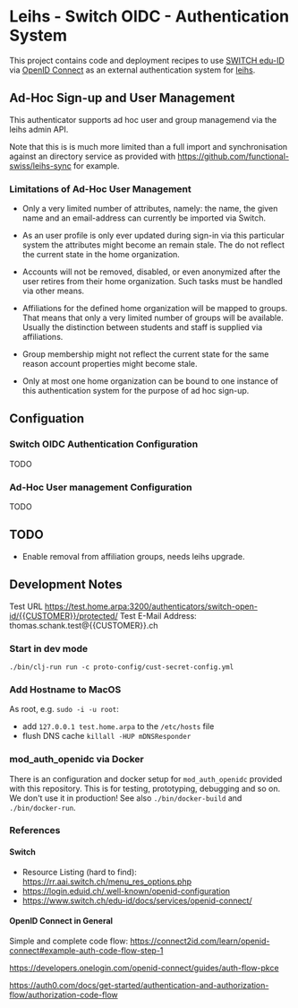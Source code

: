 Leihs - Switch OIDC - Authentication System
===========================================

This project contains code and deployment recipes to use [SWITCH
edu-ID](https://www.switch.ch/edu-id/) via [OpenID
Connect](https://www.switch.ch/edu-id/docs/services/openid-connect/) as an
external authentication system for [leihs](https://github.com/leihs).



Ad-Hoc Sign-up and User Management
----------------------------------

This authenticator supports ad hoc user and group managemend via the leihs
admin API.

Note that this is is much more limited than a full import and synchronisation
against an directory service as provided with
https://github.com/functional-swiss/leihs-sync for example.


### Limitations of Ad-Hoc User Management


* Only a very limited number of attributes, namely: the name, the given
  name and an email-address can currently be imported via Switch.

* As an user profile is only ever updated during sign-in via this particular
  system the attributes might become an remain stale. The do not reflect the
  current state in the home organization.

* Accounts will not be removed, disabled, or even anonymized after the user
  retires from their home organization. Such tasks must be handled via other
  means.

* Affiliations for the defined home organization will be mapped to groups. That
  means that only a very limited number of groups will be available. Usually
  the distinction between students and staff is supplied via affiliations.

* Group membership might not reflect the current state for the same reason
  account properties might become stale.

* Only at most one home organization can be bound to one instance of this
  authentication system for the purpose of ad hoc sign-up.



Configuation
------------

### Switch OIDC Authentication Configuration

TODO

### Ad-Hoc User management Configuration


TODO




TODO
----

* Enable removal from affiliation groups, needs leihs upgrade.


Development Notes
-----------------

Test URL https://test.home.arpa:3200/authenticators/switch-open-id/{{CUSTOMER}}/protected/
Test E-Mail Address: thomas.schank.test@{{CUSTOMER}}.ch


### Start in dev mode

    ./bin/clj-run run -c proto-config/cust-secret-config.yml

### Add Hostname to MacOS

As root, e.g. `sudo -i -u root`:

* add `127.0.0.1 test.home.arpa` to the `/etc/hosts` file
* flush DNS cache `killall -HUP mDNSResponder`


### mod_auth_openidc via Docker

There is an configuration and docker setup for `mod_auth_openidc` provided with
this repository. This is for testing, prototyping, debugging and so on. We
don't use it in production! See also `./bin/docker-build` and
`./bin/docker-run`.


### References

#### Switch


* Resource Listing (hard to find): https://rr.aai.switch.ch/menu_res_options.php
* https://login.eduid.ch/.well-known/openid-configuration
* https://www.switch.ch/edu-id/docs/services/openid-connect/


#### OpenID Connect in General

Simple and complete code flow:
https://connect2id.com/learn/openid-connect#example-auth-code-flow-step-1

https://developers.onelogin.com/openid-connect/guides/auth-flow-pkce

https://auth0.com/docs/get-started/authentication-and-authorization-flow/authorization-code-flow


